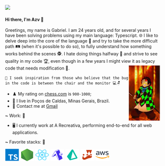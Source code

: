 ![](https://komarev.com/ghpvc/?username=azevgabriel&color=006bed)

<h4>Hi there, I'm Azv 👋</h4>
Greetings, my name is Gabriel. I am 24 years old, and for several years I have been solving problems using my main language: Typescript. 🌐 I like to delve deep into the core of the language 🧠 and try to take the more difficult path 🛤️ (when it's possible to do so), to fully understand how something works behind the scenes 🕵️. I hate doing things halfway 🚫 and strive to see quality in my code 🏆, even though in a few years I might view it as legacy code that needs modification 🔄.

<img align="right" width=20% src="tanjiro-transition.gif"/>
<div align="left">
  
 `🌟 I seek inspiration from those who believe that the bug in the code is between the chair and the monitor 💻🪑`
  
- ♟️ My rating on [chess.com](https://www.chess.com/member/azevgabriel) is `900-1000`;
- 📍 I live in Poços de Caldas, Minas Gerais, Brazil.
- 📧 Contact me at <a href="mailto:azevgabriel@gmail.com">Gmail</a>

**~** Work: 💼

- 🖥️ I currently work at A Recreativa, performing end-to-end for all web applications.

**~** Favorite stacks: 💼

<div style="display: inline_block">
  <img align="center" alt="TypeScript" height="40" width="45" src="https://github.com/devicons/devicon/blob/master/icons/typescript/typescript-original.svg">
  <img align="center" alt="Nodejs" height="40" width="45" src="https://github.com/devicons/devicon/blob/master/icons/nodejs/nodejs-original.svg" />
  <img align="center" alt="ReactJS" height="40" width="45" src="https://github.com/devicons/devicon/blob/master/icons/react/react-original.svg">
  <img align="center" alt="Expo" height="40" width="45" src="https://github.com/vscode-icons/vscode-icons/blob/master/icons/file_type_expo.svg">
  <img align="center" alt="Prisma" height="40" width="45" src="https://github.com/PKief/vscode-material-icon-theme/blob/main/icons/prisma.svg">
  <img align="center" alt="Jest" height="40" width="45" src="https://github.com/vscode-icons/vscode-icons/blob/master/icons/file_type_jest.svg">
  <img align="center" alt="Amazon" height="40" width="45" src="https://github.com/devicons/devicon/blob/master/icons/amazonwebservices/amazonwebservices-original-wordmark.svg">   
</div>


